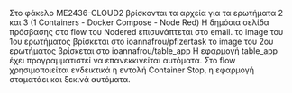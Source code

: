 Στο φάκελο ME2436-CLOUD2 βρίσκονται τα αρχεία για τα ερωτήματα 2 και 3 (1 Containers - Docker Compose - Node Red)
Η δημόσια σελίδα πρόσβασης στο flow του Nodered επισυνάπτεται στο email.
το image του 1ου ερωτήματος βρίσκεται στο ioannafrou/pfizertask
το image του 2ου ερωτήματος βρίσκεται στο ioannafrou/table_app
Η εφαρμογή table_app έχει προγραμματιστεί να επανεκκινείται αυτόματα. 
Στο flow χρησιμοποιείται ενδεικτικά η εντολή Container Stop, 
η εφαρμογή σταματάει και ξεκινά αυτόματα. 
